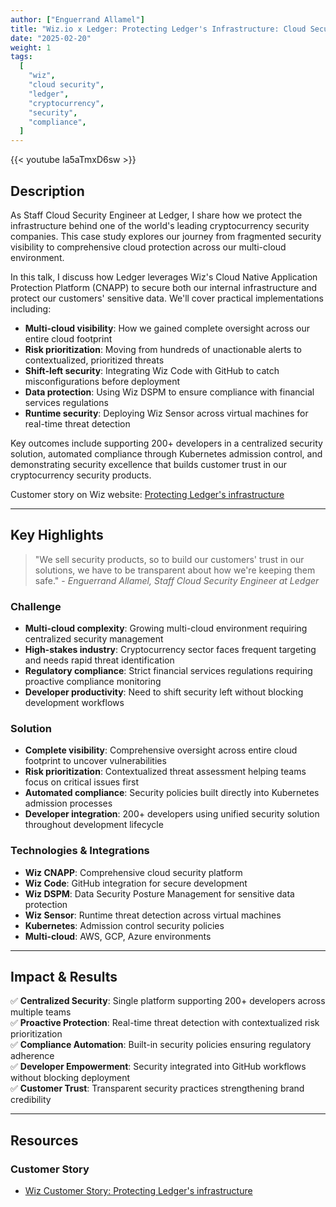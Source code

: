 ```yaml
---
author: ["Enguerrand Allamel"]
title: "Wiz.io x Ledger: Protecting Ledger's Infrastructure: Cloud Security at Scale for Cryptocurrency Assets"
date: "2025-02-20"
weight: 1
tags:
  [
    "wiz",
    "cloud security",
    "ledger",
    "cryptocurrency",
    "security",
    "compliance",
  ]
---
```


{{< youtube Ia5aTmxD6sw >}}

## Description

As Staff Cloud Security Engineer at Ledger, I share how we protect the infrastructure behind one of the world's leading cryptocurrency security companies. This case study explores our journey from fragmented security visibility to comprehensive cloud protection across our multi-cloud environment.

In this talk, I discuss how Ledger leverages Wiz's Cloud Native Application Protection Platform (CNAPP) to secure both our internal infrastructure and protect our customers' sensitive data. We'll cover practical implementations including:

- **Multi-cloud visibility**: How we gained complete oversight across our entire cloud footprint
- **Risk prioritization**: Moving from hundreds of unactionable alerts to contextualized, prioritized threats
- **Shift-left security**: Integrating Wiz Code with GitHub to catch misconfigurations before deployment
- **Data protection**: Using Wiz DSPM to ensure compliance with financial services regulations
- **Runtime security**: Deploying Wiz Sensor across virtual machines for real-time threat detection

Key outcomes include supporting 200+ developers in a centralized security solution, automated compliance through Kubernetes admission control, and demonstrating security excellence that builds customer trust in our cryptocurrency security products.

Customer story on Wiz website: [Protecting Ledger's infrastructure](https://www.wiz.io/customers/ledger)

---

## Key Highlights

> "We sell security products, so to build our customers' trust in our solutions, we have to be transparent about how we're keeping them safe." - _Enguerrand Allamel, Staff Cloud Security Engineer at Ledger_

### Challenge

- **Multi-cloud complexity**: Growing multi-cloud environment requiring centralized security management
- **High-stakes industry**: Cryptocurrency sector faces frequent targeting and needs rapid threat identification
- **Regulatory compliance**: Strict financial services regulations requiring proactive compliance monitoring
- **Developer productivity**: Need to shift security left without blocking development workflows

### Solution

- **Complete visibility**: Comprehensive oversight across entire cloud footprint to uncover vulnerabilities
- **Risk prioritization**: Contextualized threat assessment helping teams focus on critical issues first
- **Automated compliance**: Security policies built directly into Kubernetes admission processes
- **Developer integration**: 200+ developers using unified security solution throughout development lifecycle

### Technologies & Integrations

- **Wiz CNAPP**: Comprehensive cloud security platform
- **Wiz Code**: GitHub integration for secure development
- **Wiz DSPM**: Data Security Posture Management for sensitive data protection
- **Wiz Sensor**: Runtime threat detection across virtual machines
- **Kubernetes**: Admission control security policies
- **Multi-cloud**: AWS, GCP, Azure environments

---

## Impact & Results

✅ **Centralized Security**: Single platform supporting 200+ developers across multiple teams  
✅ **Proactive Protection**: Real-time threat detection with contextualized risk prioritization  
✅ **Compliance Automation**: Built-in security policies ensuring regulatory adherence  
✅ **Developer Empowerment**: Security integrated into GitHub workflows without blocking deployment  
✅ **Customer Trust**: Transparent security practices strengthening brand credibility

---

## Resources

### Customer Story

- [Wiz Customer Story: Protecting Ledger's infrastructure](https://www.wiz.io/customers/ledger)
